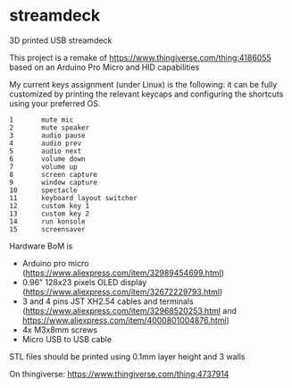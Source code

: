 # streamdeck
3D printed USB streamdeck

This project is a remake of https://www.thingiverse.com/thing:4186055 based on an Arduino Pro Micro and HID capabilities

My current keys assignment (under Linux) is the following: it can be fully customized by printing the relevant keycaps and configuring the shortcuts using your preferred OS.

```
1       mute mic
2       mute speaker
3       audio pause
4       audio prev
5       audio next
6       volume down
7       volume up
8       screen capture
9       window capture
10      spectacle
11      keyboard layout switcher
12      custom key 1
13      custom key 2
14      run konsole
15      screensaver
```

Hardware BoM is
- Arduino pro micro (https://www.aliexpress.com/item/32989454699.html)
- 0.96" 128x23 pixels OLED display (https://www.aliexpress.com/item/32672229793.html)
- 3 and 4 pins JST XH2.54 cables and terminals (https://www.aliexpress.com/item/32968520253.html and https://www.aliexpress.com/item/4000801004876.html)
- 4x M3x8mm screws
- Micro USB to USB cable

STL files should be printed using 0.1mm layer height and 3 walls

On thingiverse: https://www.thingiverse.com/thing:4737914
